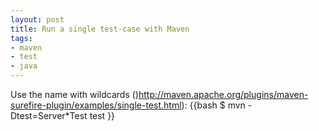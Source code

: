 ```yaml
---
layout: post
title: Run a single test-case with Maven
tags:
- maven
- test
- java
---
```


Use the name with wildcards ()<http://maven.apache.org/plugins/maven-surefire-plugin/examples/single-test.html>):
{{bash
$ mvn -Dtest=Server*Test test
}}

